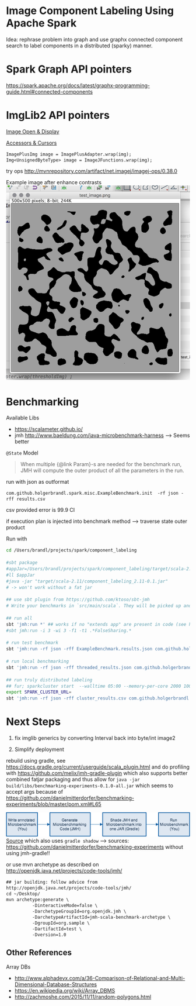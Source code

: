 # Image Component Labeling Using Apache Spark

Idea: rephrase problem into graph and use graphx connected component search to label components in a distributed (sparky) manner.

# Spark Graph API pointers

https://spark.apache.org/docs/latest/graphx-programming-guide.html#connected-components


# ImgLib2 API pointers

[Image Open & Display](https://imagej.net/ImgLib2_-_Getting_Started)

[Accessors & Cursors](https://imagej.net/ImgLib2_-_Accessors#Cursor)


```
ImagePlusImg image = ImagePlusAdapter.wrap(img);
Img<UnsignedByteType> image = ImageJFunctions.wrap(img);
```

try ops http://mvnrepository.com/artifact/net.imagej/imagej-ops/0.38.0

Example image after enhance contrasts
![](.FindCompontents_images/1332418f.png)


# Benchmarking

Available Libs
* https://scalameter.github.io/
* jmh http://www.baeldung.com/java-microbenchmark-harness --> Seems better


`@State` Model
> When multiple {@link Param}-s are needed for the benchmark run,
 JMH will compute the outer product of all the parameters in the run.

run with json as outformat
```
com.github.holgerbrandl.spark.misc.ExampleBenchmark.init  -rf json -rff results.csv
```

csv provided error is 99.9 CI

if execution plan is injected into benchmark method --> traverse state outer product

Run with
```bash
cd /Users/brandl/projects/spark/component_labeling

#sbt package
#appJar=/Users/brandl/projects/spark/component_labeling/target/scala-2.11/component_labeling_2.11-0.1.jar
#ll $appJar
#java -jar "target/scala-2.11/component_labeling_2.11-0.1.jar"
# -> won't work without a fat jar

## use sbt plugin from https://github.com/ktoso/sbt-jmh
# Write your benchmarks in `src/main/scala`. They will be picked up and instrumented by the plugin.

## run all
sbt 'jmh:run *' ## works if no "extends app" are present in code (see https://github.com/ktoso/sbt-jmh/pull/117#issuecomment-331255198)
#sbt jmh:run -i 3 -wi 3 -f1 -t1 .*FalseSharing.*

# run test benchmark
sbt 'jmh:run -rf json -rff ExampleBenchmark.results.json com.github.holgerbrandl.spark.misc.ExampleBenchmark'

# run local benchmarking
sbt 'jmh:run -rf json -rff threaded_results.json com.github.holgerbrandl.spark.components.ThreadedLabelBM' 

## run truly distributed labeling 
## fur; sparkcluster start  --walltime 05:00 --memory-per-core 2000 100
export SPARK_CLUSTER_URL=
sbt 'jmh:run -rf json -rff cluster_results.csv com.github.holgerbrandl.spark.components.ClusterLabelBenchmark' 

```



# Next Steps

1. fix imglib generics by converting Interval back into byte/int image2

3. Simplify deployment

rebuild using gradle, see https://docs.gradle.org/current/userguide/scala_plugin.html and do profiling with https://github.com/melix/jmh-gradle-plugin which also supports better combined fatjar packaging and thus allow for `java -jar build/libs/benchmarking-experiments-0.1.0-all.jar` which seems to accept args because of https://github.com/danielmitterdorfer/benchmarking-experiments/blob/master/pom.xml#L65


![](.FindCompontents_images/97611800.png)
[Source](http://daniel.mitterdorfer.name/img/jmh-workflow.png ) which also uses `gradle shadow` --> sources: https://github.com/danielmitterdorfer/benchmarking-experiments without using jmh-gradle!!

or use mvn archetype as described on http://openjdk.java.net/projects/code-tools/jmh/

```
## jar building: follow advice from http://openjdk.java.net/projects/code-tools/jmh/
cd ~/Desktop/
mvn archetype:generate \
          -DinteractiveMode=false \
          -DarchetypeGroupId=org.openjdk.jmh \
          -DarchetypeArtifactId=jmh-scala-benchmark-archetype \
          -DgroupId=org.sample \
          -DartifactId=test \
          -Dversion=1.0
```

## Other References

Array DBs
* http://www.alphadevx.com/a/36-Comparison-of-Relational-and-Multi-Dimensional-Database-Structures
* https://en.wikipedia.org/wiki/Array_DBMS
* http://zachmoshe.com/2015/11/11/random-polygons.html
